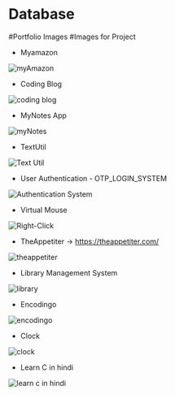# Database

#Portfolio Images
#Images for Project
* Myamazon
  
![myAmazon](https://github.com/IndrajeetNinjaCoder/Database/assets/110371845/9acf2d5d-ad23-4829-ae48-0043eeac64a4)

* Coding Blog

![coding blog](https://github.com/IndrajeetNinjaCoder/Database/assets/110371845/e050f05a-07a7-4f86-927c-7ca36151effd)

* MyNotes App

![myNotes](https://github.com/IndrajeetNinjaCoder/Database/assets/110371845/8399cd42-e249-4ae1-bf33-800ca2d88ee3)

* TextUtil

![Text Util](https://github.com/IndrajeetNinjaCoder/Database/assets/110371845/68b41009-49dc-4268-b182-1b8f44c4e171)

* User Authentication - OTP_LOGIN_SYSTEM

![Authentication System](https://github.com/IndrajeetNinjaCoder/Database/assets/110371845/d7b6172e-4e47-4282-8c96-d0622978c402)

* Virtual Mouse

![Right-Click](https://github.com/IndrajeetNinjaCoder/Database/assets/110371845/6222a0a1-5482-4c7e-a500-8e3fa29db8b2)

* TheAppetiter -> https://theappetiter.com/

![theappetiter](https://github.com/IndrajeetNinjaCoder/Database/assets/110371845/33846c78-7398-47b0-a21f-6c377dab8085)

* Library Management System

![library](https://github.com/IndrajeetNinjaCoder/Database/assets/110371845/1c1d05b2-0e98-498a-a39b-22e36faeebc9)

* Encodingo

![encodingo](https://github.com/IndrajeetNinjaCoder/Database/assets/110371845/b3a628cd-cb2f-4330-9d87-978b77442d14)

* Clock

![clock](https://github.com/IndrajeetNinjaCoder/Database/assets/110371845/1520e4ff-ee22-44b1-b6b4-2de5d1b0372a)

* Learn C in hindi

![learn c in hindi](https://github.com/IndrajeetNinjaCoder/Database/assets/110371845/c3238a86-8b84-4651-b9b1-3403100bc250)

